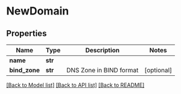 # NewDomain

## Properties
Name | Type | Description | Notes
------------ | ------------- | ------------- | -------------
**name** | **str** |  | 
**bind_zone** | **str** | DNS Zone in BIND format | [optional] 

[[Back to Model list]](../README.md#documentation-for-models) [[Back to API list]](../README.md#documentation-for-api-endpoints) [[Back to README]](../README.md)


